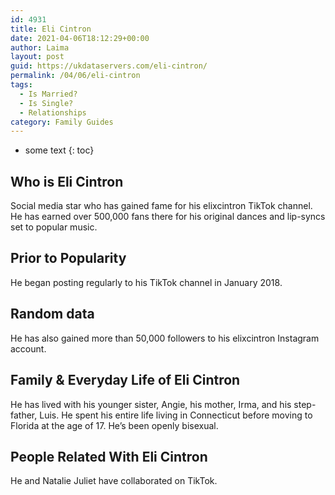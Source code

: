 ```yaml
---
id: 4931
title: Eli Cintron
date: 2021-04-06T18:12:29+00:00
author: Laima
layout: post
guid: https://ukdataservers.com/eli-cintron/
permalink: /04/06/eli-cintron
tags:
  - Is Married?
  - Is Single?
  - Relationships
category: Family Guides
---
```


* some text
{: toc}


## Who is Eli Cintron
                  
                  
                  
Social media star who has gained fame for his elixcintron TikTok channel. He has earned over 500,000 fans there for his original dances and lip-syncs set to popular music. 
                  
              
            
              
            
                
                
                
## Prior to Popularity
                  
                  
                  
He began posting regularly to his TikTok channel in January 2018. 
                  
              
            
              
            
                
                
                
## Random data
                  
                  
                  
He has also gained more than 50,000 followers to his elixcintron Instagram account. 
                  
              
            
              
            
                
                
                
## Family & Everyday Life of Eli Cintron
                  
                  
                  
He has lived with his younger sister, Angie, his mother, Irma, and his step-father, Luis. He spent his entire life living in Connecticut before moving to Florida at the age of 17. He&#8217;s been openly bisexual.
                  
              
            
              
            
                
                
                
## People Related With Eli Cintron
                  
                  
                  
He and Natalie Juliet have collaborated on TikTok. 
                  
              
            
              
            
                
              
            
              
              
            
            
              
            
          
          
          